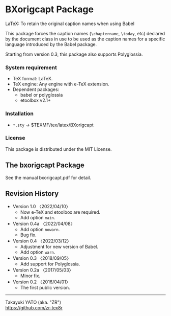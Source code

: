 BXorigcapt Package
==================

LaTeX: To retain the original caption names when using Babel

This package forces the caption names (`\chaptername`, `\today`, etc)
declared by the document class in use to be used as the caption names
for a specific language introduced by the Babel package.

Starting from version 0.3, this package also supports Polyglossia.
                                                            
### System requirement

  * TeX format: LaTeX.
  * TeX engine: Any engine with e-TeX extension.
  * Dependent packages:
      - babel or polyglossia
      - etoolbox v2.1+

### Installation

  - `*.sty` → $TEXMF/tex/latex/BXorigcapt

### License

This package is distributed under the MIT License.


The bxorigcapt Package
----------------------

See the manual bxorigcapt.pdf for detail.


Revision History
----------------

  * Version 1.0  〈2022/04/10〉
      - Now e-TeX and etoolbox are required.
      - Add option `main`.
  * Version 0.4a 〈2022/04/08〉
      - Add option `nowarn`.
      - Bug fix.
  * Version 0.4  〈2022/03/12〉
      - Adjustment for new version of Babel.
      - Add option `warn`.
  * Version 0.3  〈2018/09/05〉
      - Add support for Polyglossia.
  * Version 0.2a 〈2017/05/03〉
      - Minor fix.
  * Version 0.2  〈2016/04/01〉
      - The first public version.

--------------------
Takayuki YATO (aka. "ZR")  
https://github.com/zr-tex8r
